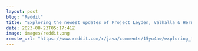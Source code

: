 ```yaml
---
layout: post
blog: "Reddit"
title: "Exploring the newest updates of Project Leyden, Valhalla & Hermes"
date: 2023-08-23T05:17:41Z
image: images/reddit.png
remote_url: "https://www.reddit.com/r/java/comments/15yu4aw/exploring_the_newest_updates_of_project_leyden/"
---
```

